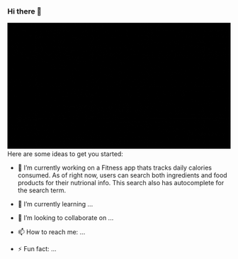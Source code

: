 ### Hi there 👋

![Alt text](./welcome.gif)
Here are some ideas to get you started:

- 🔭 I’m currently working on a Fitness app thats tracks daily calories consumed. As of right now, users can search both ingredients and
food products for their nutrional info. This search also has autocomplete for the search term.


- 🌱 I’m currently learning ...


- 👯 I’m looking to collaborate on ...



- 📫 How to reach me: ...
- ⚡ Fun fact: ...

